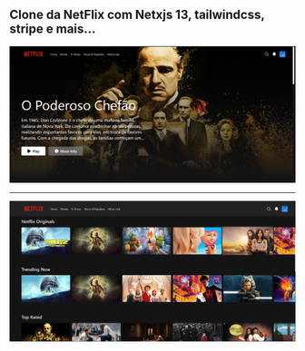 ## Clone da NetFlix com Netxjs 13, tailwindcss, stripe e mais...

![](./public/home.png)

---

![](./public/banner.png)
